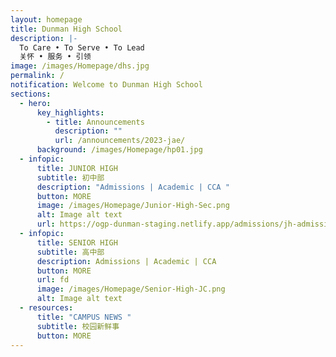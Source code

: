 ```yaml
---
layout: homepage
title: Dunman High School
description: |-
  To Care • To Serve • To Lead 
  关怀 • 服务 • 引领
image: /images/Homepage/dhs.jpg
permalink: /
notification: Welcome to Dunman High School
sections:
  - hero:
      key_highlights:
        - title: Announcements
          description: ""
          url: /announcements/2023-jae/
      background: /images/Homepage/hp01.jpg
  - infopic:
      title: JUNIOR HIGH
      subtitle: 初中部
      description: "Admissions | Academic | CCA "
      button: MORE
      image: /images/Homepage/Junior-High-Sec.png
      alt: Image alt text
      url: https://ogp-dunman-staging.netlify.app/admissions/jh-admissions/
  - infopic:
      title: SENIOR HIGH
      subtitle: 高中部
      description: Admissions | Academic | CCA
      button: MORE
      url: fd
      image: /images/Homepage/Senior-High-JC.png
      alt: Image alt text
  - resources:
      title: "CAMPUS NEWS "
      subtitle: 校园新鲜事
      button: MORE
---
```

